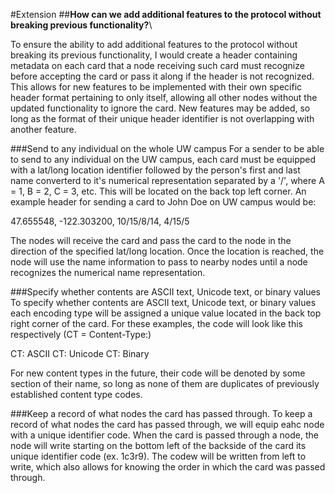 #Extension
##**How can we add additional features to the protocol without breaking previous functionality?**\

To ensure the ability to add additional features to the protocol without breaking its previous
functionality, I would create a header containing metadata on each card that a node receiving 
such card must recognize before accepting the card or pass it along if the header is not recognized.
This allows for new features to be implemented with their own specific header format pertaining 
to only itself, allowing all other nodes without the updated functionality to ignore the card. 
New features may be added, so long as the format of their unique header identifier is not overlapping 
with another feature.

###Send to any individual on the whole UW campus
For a sender to be able to send to any individual on the UW campus, each card must be equipped with a 
lat/long location identifier followed by the person's first and last name converterd to it's numerical 
representation separated by a '/', where A = 1, B = 2, C = 3, etc. This will be located on the back top 
left corner. An example header for sending a card to John Doe on UW campus would be:

47.655548, -122.303200, 10/15/8/14, 4/15/5 

The nodes will receive the card and pass the card to the node in the direction of the specified lat/long
location. Once the location is reached, the node will use the name information to pass to nearby nodes 
until a node recognizes the numerical name representation.


###Specify whether contents are ASCII text, Unicode text, or binary values
To specify whether contents are ASCII text, Unicode text, or binary values each encoding type will be 
assigned a unique value located in the back top right corner of the card. For these examples, the code 
will look like this respectively (CT = Content-Type:)

CT: ASCII
CT: Unicode
CT: Binary

For new content types in the future, their code will be denoted by some section of their name, so long
as none of them are duplicates of previously established content type codes.


###Keep a record of what nodes the card has passed through.
To keep a record of what nodes the card has passed through, we will equip eahc node with a unique identifier
code. When the card is passed through a node, the node will write starting on the bottom left of the backside
of the card its unique identifier code (ex. 1c3r9). The codew will be written from left to write, which also 
allows for knowing the order in which the card was passed through.



   
   
